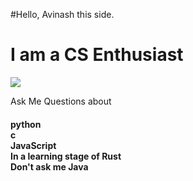 #Hello, Avinash this side.

<h1>
I am a CS Enthusiast
  </h1>
 <img src = https://source.unsplash.com/1200x600/?cs-enthusiast >
 

<p>
Ask Me Questions about
<h4>
    python<br>
    c<br>
    JavaScript<br>
    In a learning stage of Rust<br>
    Don't ask me Java<br>
  </h4></p>
  
